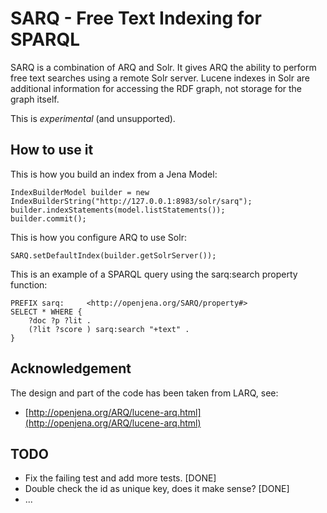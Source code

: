 SARQ - Free Text Indexing for SPARQL
====================================

SARQ is a combination of ARQ and Solr. It gives ARQ the ability to perform
free text searches using a remote Solr server. Lucene indexes in Solr are 
additional information for accessing the RDF graph, not storage for the 
graph itself.

This is *experimental* (and unsupported).


How to use it
-------------

This is how you build an index from a Jena Model:

    IndexBuilderModel builder = new IndexBuilderString("http://127.0.0.1:8983/solr/sarq");
    builder.indexStatements(model.listStatements());
    builder.commit();

This is how you configure ARQ to use Solr:
        
    SARQ.setDefaultIndex(builder.getSolrServer());

This is an example of a SPARQL query using the sarq:search property function: 

    PREFIX sarq:     <http://openjena.org/SARQ/property#>
    SELECT * WHERE {
        ?doc ?p ?lit .
        (?lit ?score ) sarq:search "+text" .
    }


Acknowledgement
---------------
        
The design and part of the code has been taken from LARQ, see:

 * [http://openjena.org/ARQ/lucene-arq.html](http://openjena.org/ARQ/lucene-arq.html)


TODO
----

 * Fix the failing test and add more tests. [DONE]
 * Double check the id as unique key, does it make sense? [DONE]
 * ...
